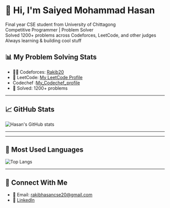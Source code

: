 # 👋 Hi, I'm Saiyed Mohammad Hasan

 Final year CSE student from University of Chittagong  
 Competitive Programmer | Problem Solver  
 Solved 1200+ problems across Codeforces, LeetCode, and other judges  
 Always learning & building cool stuff




## 📊 My Problem Solving Stats

- 👨‍💻 Codeforces: [Rakib20](https://codeforces.com/profile/Rakib-20)
- 🧠 LeetCode: [My LeetCode Profile](https://leetcode.com/u/Rakib_20/)
-   Codechef :[My_Codechef_profile](https://www.codechef.com/users/rakib_20)
- 🔢 Solved: 1200+ problems


---

## 📈 GitHub Stats

![Hasan's GitHub stats](https://github-readme-stats.vercel.app/api?username=smhasan20&show_icons=true&theme=tokyonight)

---



---

## 🧮 Most Used Languages

![Top Langs](https://github-readme-stats.vercel.app/api/top-langs/?username=smhasan20&layout=compact&theme=tokyonight)

---

## 📌 Connect With Me
- 📧 Email: rakibhasancse20@gmail.com
- 💼 [LinkedIn](https://www.linkedin.com/in/smh20/)

